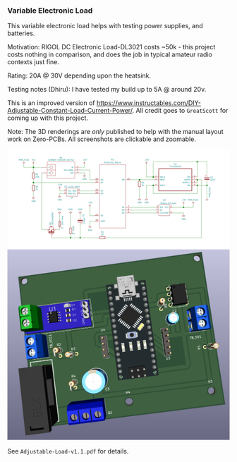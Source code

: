 ### Variable Electronic Load

This variable electronic load helps with testing power supplies, and batteries.

Motivation: RIGOL DC Electronic Load-DL3021 costs ~50k - this project costs
nothing in comparison, and does the job in typical amateur radio contexts just
fine.

Rating: 20A @ 30V depending upon the heatsink.

Testing notes (Dhiru): I have tested my build up to 5A @ around 20v.

This is an improved version of https://www.instructables.com/DIY-Adjustable-Constant-Load-Current-Power/. All
credit goes to `GreatScott` for coming up with this project.

Note: The 3D renderings are *only* published to help with the manual layout work on
Zero-PCBs. All screenshots are clickable and zoomable.

![Schematic](./Schematic.png)
![3D rendering](./Adjustable-Load-v1.1-10.png)

See `Adjustable-Load-v1.1.pdf` for details.
